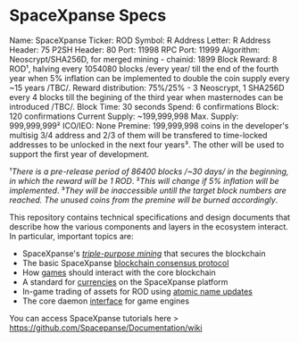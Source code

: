 # SpaceXpanse Specs 

Name: SpaceXpanse
Ticker: ROD
Symbol: Ɍ
Address Letter: R
Address Header: 75
P2SH Header: 80
Port: 11998
RPC Port: 11999
Algorithm: Neoscrypt/SHA256D, for merged mining - chainid: 1899
Block Reward: 8 ROD¹, halving every 1054080 blocks /every year/ till the end of the fourth year when 5% inflation can be implemented to double the coin supply every ~15 years /TBC/.
Reward distribution: 75%/25% - 3 Neoscrypt, 1 SHA256D every 4 blocks till the begining of the third year when masternodes can be introduced /TBC/.
Block Time: 30 seconds
Spend: 6 confirmations
Block: 120 confirmations
Current Supply: ~199,999,998
Max. Supply: 999,999,999²
ICO/IEO: None
Premine: 199,999,998 coins in the developer's multisig 3/4 address and 2/3 of them will be transfered to time-locked addresses to be unlocked in the next four years³. The other will be used to support the first year of development.

¹*There is a pre-release period of 86400 blocks /~30 days/ in the beginning, in which the reward will be 1 ROD*.
²*This will change if 5% inflation will be implemented*.
³*They will be inaccessible untill the target block numbers are reached. The unused coins from the premine will be burned accordingly*.

This repository contains technical specifications and design documents that
describe how the various components and layers in the ecosystem interact.
In particular, important topics are:

* SpaceXpanse's [*triple-purpose mining*](mining.md) that secures the blockchain
* The basic SpaceXpanse [blockchain consensus protocol](blockchain.md)
* How [games](games.md) should interact with the core blockchain
* A standard for [currencies](currencies.md) on the SpaceXpanse platform
* In-game trading of assets for ROD using [atomic name updates](trading.md)
* The core daemon [interface](interface.md) for game engines

You can access SpaceXpanse tutorials here > https://github.com/Spacepanse/Documentation/wiki
